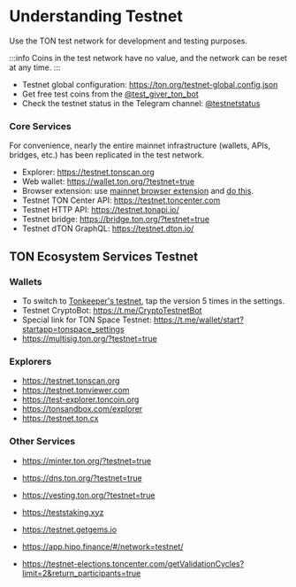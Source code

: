 # Understanding Testnet

Use the TON test network for development and testing purposes.

:::info
Coins in the test network have no value, and the network can be reset at any time.
:::

* Testnet global configuration: https://ton.org/testnet-global.config.json
* Get free test coins from the [@test_giver_ton_bot](https://t.me/testgiver_ton_bot)
* Check the testnet status in the Telegram channel: [@testnetstatus](https://t.me/testnetstatus)

### Core Services

For convenience, nearly the entire mainnet infrastructure (wallets, APIs, bridges, etc.) has been replicated in the test network.

* Explorer: https://testnet.tonscan.org
* Web wallet: https://wallet.ton.org/?testnet=true
* Browser extension: use [mainnet browser extension](https://chrome.google.com/webstore/detail/ton-wallet/nphplpgoakhhjchkkhmiggakijnkhfnd) and [do this](https://github.com/toncenter/ton-wallet#switch-between-mainnettestnet-in-extension).
* Testnet TON Center API: https://testnet.toncenter.com
* Testnet HTTP API: https://testnet.tonapi.io/
* Testnet bridge: https://bridge.ton.org/?testnet=true
* Testnet dTON GraphQL: https://testnet.dton.io/

## TON Ecosystem Services Testnet

### Wallets
* To switch to [Tonkeeper's testnet](https://tonkeeper.com/), tap the version 5 times in the settings.
* Testnet CryptoBot: https://t.me/CryptoTestnetBot
* Special link for TON Space Testnet: https://t.me/wallet/start?startapp=tonspace_settings
* https://multisig.ton.org/?testnet=true

### Explorers 

* https://testnet.tonscan.org
* https://testnet.tonviewer.com
* https://test-explorer.toncoin.org
* https://tonsandbox.com/explorer
* https://testnet.ton.cx

### Other Services
* https://minter.ton.org/?testnet=true
* https://dns.ton.org/?testnet=true
* https://vesting.ton.org/?testnet=true

* https://teststaking.xyz
* https://testnet.getgems.io
* https://app.hipo.finance/#/network=testnet/

* https://testnet-elections.toncenter.com/getValidationCycles?limit=2&return_participants=true


